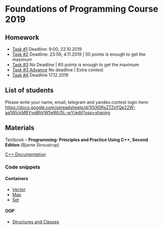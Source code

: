 # Foundations of Programming Course 2019

## Homework
- [Task #1](https://contest.yandex.ru/contest/14691/enter/
) Deadline: 9:00, 22.10.2019
- [Task #2](https://contest.yandex.ru/contest/14805/standings) Deadline: 23:59, 4.11.2019 
| 50 points is enough to get the maximum
- [Task #3](https://contest.yandex.ru/contest/15159/standings
) No Deadline | 60 points is enough to get the maximum
- [Task #3 Advance](https://contest.yandex.ru/contest/15506/problems/) No deadline | Extra contest
- [Task #4](tasks/task4/description.md) Deadline 17.12.2019
## List of students
Please write your name, email, telegram and yandex.contest login here:
https://docs.google.com/spreadsheets/d/1i5lX0RsZ7ZsYQe22W-aa1WIckMBYvqBhVW5eWU5L-wY/edit?usp=sharing


## Materials 
Textbook – **Programming: Principles and Practice Using C++, Second Edition** (Bjarne Stroustrup)

[C++ Documentation](https://en.cppreference.com/w/)

### Code snippets
#### Containers 
- [Vector](materials/containers/vector/vectors.md)
- [Map](materials/containers/map/maps.md)
- [Set](materials/containers/set/sets.md) 
#### OOP
- [Structures and Classes](materials/object-oriented-programming/structures_and_classes/structures_and_classes.md)
